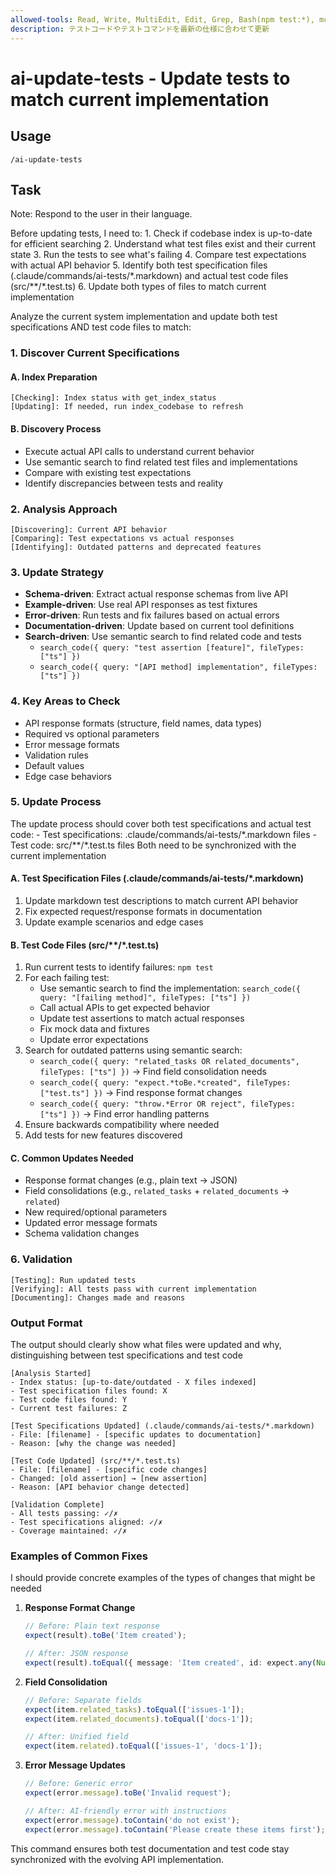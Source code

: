 ```yaml
---
allowed-tools: Read, Write, MultiEdit, Edit, Grep, Bash(npm test:*), mcp__shirokuma-knowledge-base__get_types, mcp__shirokuma-knowledge-base__get_item_detail, mcp__shirokuma-knowledge-base__get_items, mcp__shirokuma-knowledge-base__index_codebase, mcp__shirokuma-knowledge-base__search_code, mcp__shirokuma-knowledge-base__get_index_status
description: テストコードやテストコマンドを最新の仕様に合わせて更新
---
```


# ai-update-tests - Update tests to match current implementation

## Usage
```
/ai-update-tests
```

## Task

Note: Respond to the user in their language.

<ultrathink>
Before updating tests, I need to:
1. Check if codebase index is up-to-date for efficient searching
2. Understand what test files exist and their current state
3. Run the tests to see what's failing
4. Compare test expectations with actual API behavior
5. Identify both test specification files (.claude/commands/ai-tests/*.markdown) and actual test code files (src/**/*.test.ts)
6. Update both types of files to match current implementation
</ultrathink>

Analyze the current system implementation and update both test specifications AND test code files to match:

### 1. Discover Current Specifications

#### A. Index Preparation
```
[Checking]: Index status with get_index_status
[Updating]: If needed, run index_codebase to refresh
```

#### B. Discovery Process
- Execute actual API calls to understand current behavior
- Use semantic search to find related test files and implementations
- Compare with existing test expectations
- Identify discrepancies between tests and reality

### 2. Analysis Approach
```
[Discovering]: Current API behavior
[Comparing]: Test expectations vs actual responses
[Identifying]: Outdated patterns and deprecated features
```

### 3. Update Strategy
- **Schema-driven**: Extract actual response schemas from live API
- **Example-driven**: Use real API responses as test fixtures
- **Error-driven**: Run tests and fix failures based on actual errors
- **Documentation-driven**: Update based on current tool definitions
- **Search-driven**: Use semantic search to find related code and tests
  - `search_code({ query: "test assertion [feature]", fileTypes: ["ts"] })`
  - `search_code({ query: "[API method] implementation", fileTypes: ["ts"] })`

### 4. Key Areas to Check
- API response formats (structure, field names, data types)
- Required vs optional parameters
- Error message formats
- Validation rules
- Default values
- Edge case behaviors

### 5. Update Process

<ultrathink>
The update process should cover both test specifications and actual test code:
- Test specifications: .claude/commands/ai-tests/*.markdown files
- Test code: src/**/*.test.ts files
Both need to be synchronized with the current implementation
</ultrathink>

#### A. Test Specification Files (.claude/commands/ai-tests/*.markdown)
1. Update markdown test descriptions to match current API behavior
2. Fix expected request/response formats in documentation
3. Update example scenarios and edge cases

#### B. Test Code Files (src/**/*.test.ts)
1. Run current tests to identify failures: `npm test`
2. For each failing test:
   - Use semantic search to find the implementation: `search_code({ query: "[failing method]", fileTypes: ["ts"] })`
   - Call actual APIs to get expected behavior
   - Update test assertions to match actual responses
   - Fix mock data and fixtures
   - Update error expectations
3. Search for outdated patterns using semantic search:
   - `search_code({ query: "related_tasks OR related_documents", fileTypes: ["ts"] })` → Find field consolidation needs
   - `search_code({ query: "expect.*toBe.*created", fileTypes: ["test.ts"] })` → Find response format changes
   - `search_code({ query: "throw.*Error OR reject", fileTypes: ["ts"] })` → Find error handling patterns
4. Ensure backwards compatibility where needed
5. Add tests for new features discovered

#### C. Common Updates Needed
- Response format changes (e.g., plain text → JSON)
- Field consolidations (e.g., `related_tasks` + `related_documents` → `related`)
- New required/optional parameters
- Updated error message formats
- Schema validation changes

### 6. Validation
```
[Testing]: Run updated tests
[Verifying]: All tests pass with current implementation
[Documenting]: Changes made and reasons
```

### Output Format

<ultrathink>
The output should clearly show what files were updated and why, distinguishing between test specifications and test code
</ultrathink>

```
[Analysis Started]
- Index status: [up-to-date/outdated - X files indexed]
- Test specification files found: X
- Test code files found: Y
- Current test failures: Z

[Test Specifications Updated] (.claude/commands/ai-tests/*.markdown)
- File: [filename] - [specific updates to documentation]
- Reason: [why the change was needed]

[Test Code Updated] (src/**/*.test.ts)
- File: [filename] - [specific code changes]
- Changed: [old assertion] → [new assertion]
- Reason: [API behavior change detected]

[Validation Complete]
- All tests passing: ✓/✗
- Test specifications aligned: ✓/✗
- Coverage maintained: ✓/✗
```

### Examples of Common Fixes

<ultrathink>
I should provide concrete examples of the types of changes that might be needed
</ultrathink>

1. **Response Format Change**
   ```typescript
   // Before: Plain text response
   expect(result).toBe('Item created');
   
   // After: JSON response
   expect(result).toEqual({ message: 'Item created', id: expect.any(Number) });
   ```

2. **Field Consolidation**
   ```typescript
   // Before: Separate fields
   expect(item.related_tasks).toEqual(['issues-1']);
   expect(item.related_documents).toEqual(['docs-1']);
   
   // After: Unified field
   expect(item.related).toEqual(['issues-1', 'docs-1']);
   ```

3. **Error Message Updates**
   ```typescript
   // Before: Generic error
   expect(error.message).toBe('Invalid request');
   
   // After: AI-friendly error with instructions
   expect(error.message).toContain('do not exist');
   expect(error.message).toContain('Please create these items first');
   ```

This command ensures both test documentation and test code stay synchronized with the evolving API implementation.